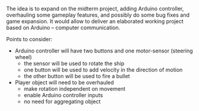 The idea is to expand on the midterm project, adding Arduino controller, overhauling some gameplay features, and possibly do some bug fixes and game expansion. It would allow to deliver an elaborated working project based on Arduino – computer communication.

Points to consider:
- Arduino controller will have two buttons and one motor-sensor (steering wheel)
	- the sensor will be used to rotate the ship
	- one button will be used to add velocity in the direction of motion
	- the other button will be used to fire a bullet
- Player object will need to be overhauled
	- make rotation independent on movement
	- enable Arduino controller inputs
	- no need for aggregating object
